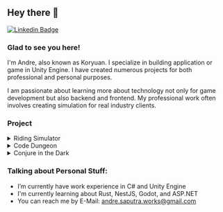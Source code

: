 ## Hey there 👋

[![Linkedin Badge](https://img.shields.io/badge/LinkedIn-0077B5?style=for-the-badge&logo=linkedin&logoColor=white)](https://www.linkedin.com/in/andre-saputra-6b1546170/)

### Glad to see you here!

I'm Andre, also known as Koryuan. I specialize in building application or game in Unity Engine. I have created numerous projects for both professional and personal purposes.

I am passionate about learning more about technology not only for game development but also backend and frontend. My professional work often involves creating simulation for real industry clients.

### Project
<details>
  <summary>Riding Simulator</summary>
</details>

<details>
  <summary>Code Dungeon</summary>
</details>

<details>
  <summary>Conjure in the Dark</summary>
</details>

### Talking about Personal Stuff:

- I’m currently have work experience in C# and Unity Engine
- I'm currently learning about Rust, NestJS, Godot, and ASP.NET
- You can reach me by E-Mail: andre.saputra.works@gmail.com
